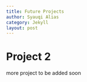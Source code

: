 ```yaml
---
title: Future Projects
author: Syauqi Alias
category: Jekyll
layout: post
---
```

# Project 2

more project to be added soon